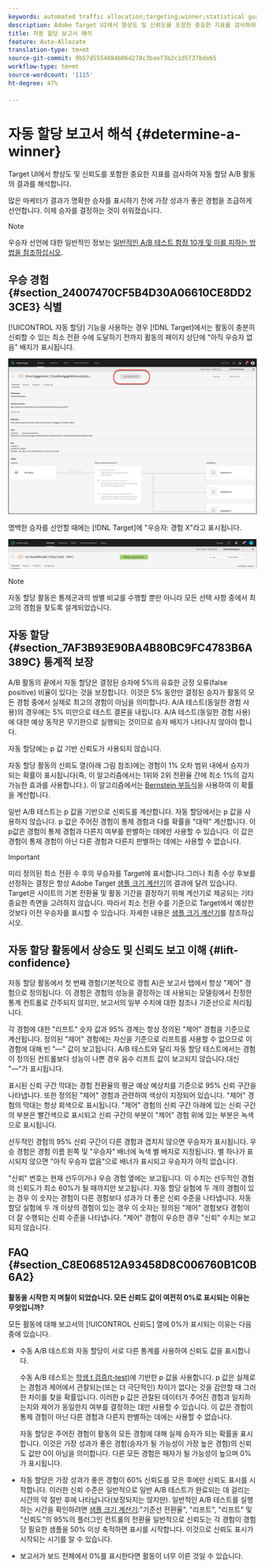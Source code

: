 ```yaml
---
keywords: automated traffic allocation;targeting;winner;statistical guarantee;confidence;determine winner;lift;confidence;default;default experience
description: Adobe Target UI에서 향상도 및 신뢰도를 포함한 중요한 지표를 검사하여 자동 할당 A/B 활동의 결과를 해석합니다.
title: 자동 할당 보고서 해석
feature: Auto-Allocate
translation-type: tm+mt
source-git-commit: 9b57d5554884b06d278c3baef3b2c1d5f37bdeb5
workflow-type: tm+mt
source-wordcount: '1115'
ht-degree: 47%

---
```



# 자동 할당 보고서 해석 {#determine-a-winner}

Target UI에서 향상도 및 신뢰도를 포함한 중요한 지표를 검사하여 자동 할당 A/B 활동의 결과를 해석합니다.

많은 마케터가 결과가 명확한 승자를 표시하기 전에 가장 성과가 좋은 경험을 조급하게 선언합니다. 이제 승자를 결정하는 것이 쉬워졌습니다.

>[!NOTE]
>
>우승자 선언에 대한 일반적인 정보는 [일반적인 A/B 테스트 함정 10개 및 이를 피하는 방법을 참조하십시오](/help/c-activities/t-test-ab/common-ab-testing-pitfalls.md).

## 우승 경험 {#section_24007470CF5B4D30A06610CE8DD23CE3} 식별

[!UICONTROL 자동 할당] 기능을 사용하는 경우 [!DNL Target]에서는 활동이 충분히 신뢰할 수 있는 최소 전환 수에 도달하기 전까지 활동의 페이지 상단에 &quot;아직 우승자 없음&quot; 배지가 표시됩니다.

![우승자 배지 없음](/help/c-activities/automated-traffic-allocation/assets/no-winner.png)

명백한 승자를 선언할 때에는 [!DNL Target]에 &quot;우승자: 경험 X&quot;라고 표시됩니다.

![](assets/winner.png)

>[!NOTE]
>
>자동 할당 활동은 통제군과의 쌍별 비교를 수행할 뿐만 아니라 모든 선택 사항 중에서 최고의 경험을 찾도록 설계되었습니다.

## 자동 할당 {#section_7AF3B93E90BA4B80BC9FC4783B6A389C} 통계적 보장

A/B 활동의 끝에서 자동 할당은 결정된 승자에 5%의 유효한 긍정 오류(false positive) 비율이 있다는 것을 보장합니다. 이것은 5% 동안만 결정된 승자가 활동의 모든 경험 중에서 실제로 최고의 경험이 아님을 의미합니다. A/A 테스트(동일한 경험 사용)의 경우에는 5% 미만으로 테스트 결론을 내립니다. A/A 테스트(동일한 경험 사용)에 대한 예상 동작은 무기한으로 실행되는 것이므로 승자 배지가 나타나지 않아야 합니다.

자동 할당에는 p 값 기반 신뢰도가 사용되지 않습니다.

자동 할당 활동의 신뢰도 열(아래 그림 참조)에는 경험이 1% 오차 범위 내에서 승자가 되는 확률이 표시됩니다(즉, 이 알고리즘에서는 1위와 2위 전환율 간에 최소 1%의 감지 가능한 효과를 사용합니다.). 이 알고리즘에서는 [Bernstein 부등식](https://en.wikipedia.org/wiki/Bernstein_inequalities_(probability_theory))을 사용하여 이 확률을 계산합니다.

일반 A/B 테스트는 p 값을 기반으로 신뢰도를 계산합니다. 자동 할당에서는 p 값을 사용하지 않습니다. p 값은 주어진 경험이 통제 경험과 다를 확률을 &quot;대략&quot; 계산합니다. 이 p값은 경험이 통제 경험과 다른지 여부를 판별하는 데에만 사용할 수 있습니다. 이 값은 경험이 통제 경험이 아닌 다른 경험과 다른지 판별하는 데에는 사용할 수 없습니다.

>[!IMPORTANT]
>
>미리 정의된 최소 전환 수 후의 우승자를 Target에 표시합니다.그러나 최종 수상 후보를 선정하는 결정은 항상 Adobe Target [샘플 크기 계산기](https://docs.adobe.com/content/target-microsite/testcalculator.html)의 결과에 달려 있습니다. Target은 사이트의 기본 전환율 및 활동 기간을 결정하기 위해 계산기로 제공되는 기타 중요한 측면을 고려하지 않습니다. 따라서 최소 전환 수를 기준으로 Target에서 예상한 것보다 이전 우승자를 표시할 수 있습니다. 자세한 내용은 [샘플 크기 계산기](/help/c-activities/t-test-ab/sample-size-determination.md#section_6B8725BD704C4AFE939EF2A6B6E834E6)를 참조하십시오.

## 자동 할당 활동에서 상승도 및 신뢰도 보고 이해 {#lift-confidence}

자동 할당 활동에서 첫 번째 경험(기본적으로 경험 A)은 보고서 탭에서 항상 &quot;제어&quot; 경험으로 정의됩니다. 이 경험은 경험의 성능을 결정하는 데 사용되는 모델링에서 진정한 통계 컨트롤로 간주되지 않지만, 보고서의 일부 수치에 대한 참조나 기준선으로 처리됩니다.

각 경험에 대한 &quot;리프트&quot; 숫자 값과 95% 경계는 항상 정의된 &quot;제어&quot; 경험을 기준으로 계산됩니다. 정의된 &quot;제어&quot; 경험에는 자신을 기준으로 리프트를 사용할 수 없으므로 이 경험에 대해 빈 &quot;—&quot; 값이 보고됩니다. A/B 테스트와 달리 자동 할당 테스트에서는 경험이 정의된 컨트롤보다 성능이 나쁜 경우 음수 리프트 값이 보고되지 않습니다.대신 &quot;—&quot;가 표시됩니다.

표시된 신뢰 구간 막대는 경험 전환율의 평균 예상 예상치를 기준으로 95% 신뢰 구간을 나타냅니다. 또한 정의된 &quot;제어&quot; 경험과 관련하여 색상이 지정되어 있습니다. &quot;제어&quot; 경험의 막대는 항상 회색으로 표시됩니다. &quot;제어&quot; 경험의 신뢰 구간 아래에 있는 신뢰 구간의 부분은 빨간색으로 표시되고 신뢰 구간의 부분이 &quot;제어&quot; 경험 위에 있는 부분은 녹색으로 표시됩니다.

선두적인 경험의 95% 신뢰 구간이 다른 경험과 겹치지 않으면 우승자가 표시됩니다. 우승 경험은 경험 이름 왼쪽 및 &quot;우승자&quot; 배너에 녹색 별 배지로 지정됩니다. 별 하나가 표시되지 않으면 &quot;아직 우승자 없음&quot;으로 배너가 표시되고 우승자가 아직 없습니다.

&quot;신뢰&quot; 번호는 현재 선두이거나 우승 경험 옆에는 보고됩니다. 이 수치는 선두적인 경험의 신뢰도가 최소 60%가 될 때까지만 보고됩니다. 자동 할당 실험에 두 개의 경험이 있는 경우 이 숫자는 경험이 다른 경험보다 성과가 더 좋은 신뢰 수준을 나타냅니다. 자동 할당 실험에 두 개 이상의 경험이 있는 경우 이 숫자는 정의된 &quot;제어&quot; 경험보다 경험이 더 잘 수행되는 신뢰 수준을 나타냅니다. &quot;제어&quot; 경험이 우승한 경우 &quot;신뢰&quot; 수치는 보고되지 않습니다.

## FAQ {#section_C8E068512A93458D8C006760B1C0B6A2}

**활동을 시작한 지 며칠이 되었습니다. 모든 신뢰도 값이 여전히 0%로 표시되는 이유는 무엇입니까?**

모든 활동에 대해 보고서의 [!UICONTROL 신뢰도] 열에 0%가 표시되는 이유는 다음 중에 있습니다.

* 수동 A/B 테스트와 자동 할당이 서로 다른 통계를 사용하여 신뢰도 값을 표시합니다.

   수동 A/B 테스트는 [학생 t 검증(t-test)](https://en.wikipedia.org/wiki/Student%27s_t-test)에 기반한 p 값을 사용합니다. p 값은 실제로는 경험과 제어에서 관찰되는(또는 더 극단적인) 차이가 없다는 것을 감안할 때 그러한 차이를 찾을 확률입니다. 이러한 p 값은 관찰된 데이터가 주어진 경험과 일치하는지와 제어가 동일한지 여부를 결정하는 데만 사용할 수 있습니다. 이 값은 경험이 통제 경험이 아닌 다른 경험과 다른지 판별하는 데에는 사용할 수 없습니다.

   자동 할당은 주어진 경험이 활동의 모든 경험에 대해 실제 승자가 되는 확률을 표시합니다. 이것은 가장 성과가 좋은 경험(승자가 될 가능성이 가장 높은 경험)의 신뢰도 값만 0이 아님을 의미합니다. 다른 모든 경험은 패자가 될 가능성이 높으며 0%가 표시됩니다.

* 자동 할당은 가장 성과가 좋은 경험이 60% 신뢰도를 모은 후에만 신뢰도 표시를 시작합니다. 이러한 신뢰 수준은 일반적으로 일반 A/B 테스트가 완료되는 데 걸리는 시간의 약 절반 후에 나타납니다(보장되지는 않지만). 일반적인 A/B 테스트를 실행하는 시간을 확인하려면 [샘플 크기 계산기](https://docs.adobe.com/content/target-microsite/testcalculator.html):&quot;기준선 전환율&quot;, &quot;리프트&quot;, &quot;리프트&quot; 및 &quot;신뢰도&quot;의 95%의 플러그인 컨트롤의 전환율 일반적으로 신뢰도는 각 경험이 경험당 필요한 샘플을 50% 이상 축적하면 표시를 시작합니다. 이것으로 신뢰도 표시가 시작되는 시기를 알 수 있습니다.
* 보고서가 보드 전체에서 0%를 표시한다면 활동이 너무 이른 것일 수 있습니다.


